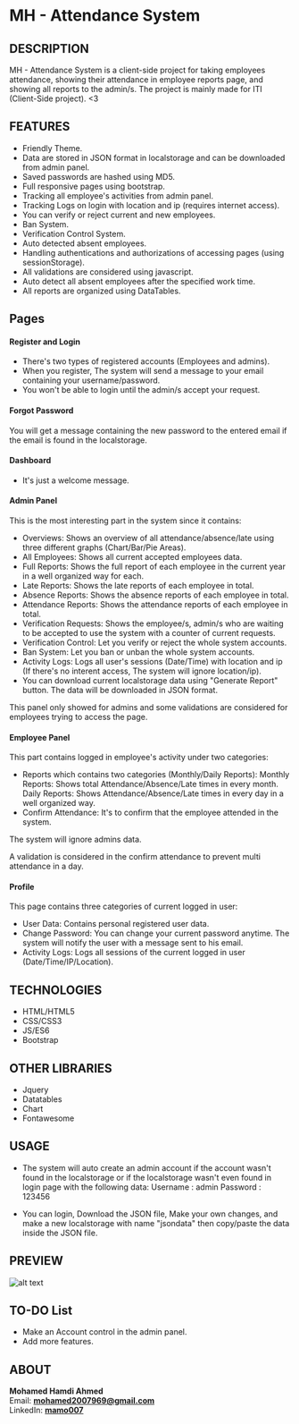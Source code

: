 # MH - Attendance System

## DESCRIPTION
 MH - Attendance System is a client-side project for taking employees attendance, showing their attendance in employee reports page, and showing all reports to the admin/s.
 The project is mainly made for ITI (Client-Side project). <3

## FEATURES
  - Friendly Theme.
  - Data are stored in JSON format in localstorage and can be downloaded from admin panel.
  - Saved passwords are hashed using MD5.
  - Full responsive pages using bootstrap.
  - Tracking all employee's activities from admin panel.
  - Tracking Logs on login with location and ip (requires internet access).
  - You can verify or reject current and new employees.
  - Ban System.
  - Verification Control System.
  - Auto detected absent employees.
  - Handling authentications and authorizations of accessing pages (using sessionStorage).
  - All validations are considered using javascript.
  - Auto detect all absent employees after the specified work time.
  - All reports are organized using DataTables.
  
  ## Pages
  
  #### Register and Login
  - There's two types of registered accounts (Employees and admins).
  - When you register, The system will send a message to your email containing your username/password.
  - You won't be able to login until the admin/s accept your request.
  
  #### Forgot Password
  You will get a message containing the new password to the entered email if the email is found in the localstorage.
  
  #### Dashboard
  - It's just a welcome message.
  
  #### Admin Panel
  This is the most interesting part in the system since it contains:
  - Overviews: Shows an overview of all attendance/absence/late using three different graphs (Chart/Bar/Pie Areas).
  - All Employees: Shows all current accepted employees data.
  - Full Reports: Shows the full report of each employee in the current year in a well organized way for each.
  - Late Reports: Shows the late reports of each employee in total.
  - Absence Reports: Shows the absence reports of each employee in total.
  - Attendance Reports: Shows the attendance reports of each employee in total.
  - Verification Requests: Shows the employee/s, admin/s who are waiting to be accepted to use the system with a counter of current requests.
  - Verification Control: Let you verify or reject the whole system accounts.
  - Ban System: Let you ban or unban the whole system accounts.
  - Activity Logs: Logs all user's sessions (Date/Time) with location and ip (If there's no interent access, The system will ignore location/ip).
  - You can download current localstorage data using "Generate Report" button. The data will be downloaded in JSON format.
  
  This panel only showed for admins and some validations are considered for employees trying to access the page.
  
  #### Employee Panel
  This part contains logged in employee's activity under two categories:
  - Reports which contains two categories (Monthly/Daily Reports):
  Monthly Reports: Shows total Attendance/Absence/Late times in every month.
  Daily Reports: Shows Attendance/Absence/Late times in every day in a well organized way.
  - Confirm Attendance: It's to confirm that the employee attended in the system.
  
  The system will ignore admins data.
  
  A validation is considered in the confirm attendance to prevent multi attendance in a day.
  
  #### Profile
  This page contains three categories of current logged in user:
  - User Data: Contains personal registered user data.
  - Change Password: You can change your current password anytime. The system will notify the user with a message sent to his email.
  - Activity Logs: Logs all sessions of the current logged in user (Date/Time/IP/Location).
  
## TECHNOLOGIES
  - HTML/HTML5
  - CSS/CSS3
  - JS/ES6
  - Bootstrap

## OTHER LIBRARIES
  - Jquery
  - Datatables
  - Chart
  - Fontawesome

## USAGE
  - The system will auto create an admin account if the account wasn't found in the localstorage or if the localstorage wasn't even found in login page with the following data:
  Username : admin
  Password : 123456
  
  - You can login, Download the JSON file, Make your own changes, and make a new localstorage with name "jsondata" then copy/paste the data inside the JSON file.
  
## PREVIEW
  ![alt text](https://i.imgur.com/DgVdCLb.gif)

## TO-DO List

- Make an Account control in the admin panel.
- Add more features.


## ABOUT
  **Mohamed Hamdi Ahmed**  
  Email: **mohamed2007969@gmail.com**  
  LinkedIn: [**mamo007**](https://www.linkedin.com/in/mamo007/)  
